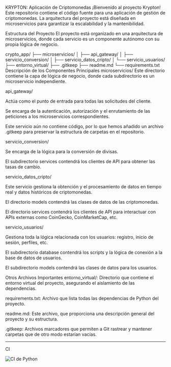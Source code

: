 KRYPTON: Aplicación de Criptomonedas
¡Bienvenido al proyecto Krypton! Este repositorio contiene el código fuente para una aplicación de gestión de criptomonedas. La arquitectura del proyecto está diseñada en microservicios para garantizar la escalabilidad y la mantenibilidad.

Estructura del Proyecto
El proyecto está organizado en una arquitectura de microservicios, donde cada servicio es un componente autónomo con su propia lógica de negocio.

crypto_app/
├── microservicios/
│   ├── api_gateway/
│   ├── servicio_conversion/
│   ├── servicio_datos_cripto/
│   └── servicio_usuarios/
├── entorno_virtual/
├── .gitkeep
├── readme.md
└── requirements.txt
Descripción de los Componentes Principales
microservicios/
Este directorio contiene la capa de lógica de negocio, donde cada subdirectorio es un microservicio independiente.

api_gateway/

Actúa como el punto de entrada para todas las solicitudes del cliente.

Se encarga de la autenticación, autorización y el enrutamiento de las peticiones a los microservicios correspondientes.

Este servicio aún no contiene código, por lo que hemos añadido un archivo .gitkeep para preservar la estructura de carpetas en el repositorio.

servicio_conversion/

Se encarga de la lógica para la conversión de divisas.

El subdirectorio services contendrá los clientes de API para obtener las tasas de cambio.

servicio_datos_cripto/

Este servicio gestiona la obtención y el procesamiento de datos en tiempo real y datos históricos de criptomonedas.

El directorio models contendrá las clases de datos de las criptomonedas.

El directorio services contendrá los clientes de API para interactuar con APIs externas como CoinGecko, CoinMarketCap, etc.

servicio_usuarios/

Gestiona toda la lógica relacionada con los usuarios: registro, inicio de sesión, perfiles, etc.

El subdirectorio database contendrá los scripts y la lógica de conexión a la base de datos de usuarios.

El subdirectorio models contendrá las clases de datos para los usuarios.

Otros Archivos Importantes
entorno_virtual/: Directorio que contiene el entorno virtual del proyecto, asegurando el aislamiento de las dependencias.

requirements.txt: Archivo que lista todas las dependencias de Python del proyecto.

readme.md: Este archivo, que proporciona una descripción general del proyecto y su estructura.

.gitkeep: Archivos marcadores que permiten a Git rastrear y mantener carpetas que de otro modo estarían vacías.

---------------------------------------------------------------------------------------


CI

![CI de Python](https://github.com/tu-usuario/tu-repositorio/actions/workflows/main.yml/badge.svg)